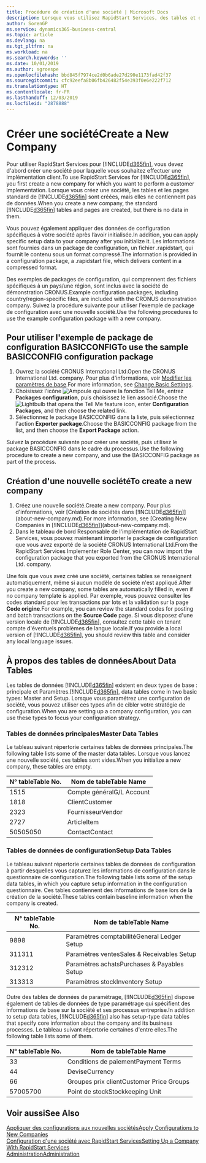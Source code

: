 ```yaml
---
title: Procédure de création d'une société | Microsoft Docs
description: Lorsque vous utilisez RapidStart Services, des tables et des pages sont créées, mais elles ne contiennent pas de données.
author: SorenGP
ms.service: dynamics365-business-central
ms.topic: article
ms.devlang: na
ms.tgt_pltfrm: na
ms.workload: na
ms.search.keywords: ''
ms.date: 10/01/2019
ms.author: sgroespe
ms.openlocfilehash: bbd845f7974ce2d0b6ade27d290e1173fad42f37
ms.sourcegitcommit: cfc92eefa8b06fb426482f54e393f0e6e222f712
ms.translationtype: HT
ms.contentlocale: fr-FR
ms.lasthandoff: 12/03/2019
ms.locfileid: "2878888"
---
```

# <a name="create-a-new-company"></a><span data-ttu-id="1386d-103">Créer une société</span><span class="sxs-lookup"><span data-stu-id="1386d-103">Create a New Company</span></span>
<span data-ttu-id="1386d-104">Pour utiliser RapidStart Services pour [!INCLUDE[d365fin](includes/d365fin_md.md)], vous devez d'abord créer une société pour laquelle vous souhaitez effectuer une implémentation client.</span><span class="sxs-lookup"><span data-stu-id="1386d-104">To use RapidStart Services for [!INCLUDE[d365fin](includes/d365fin_md.md)], you first create a new company for which you want to perform a customer implementation.</span></span> <span data-ttu-id="1386d-105">Lorsque vous créez une société, les tables et les pages standard de [!INCLUDE[d365fin](includes/d365fin_md.md)] sont créées, mais elles ne contiennent pas de données.</span><span class="sxs-lookup"><span data-stu-id="1386d-105">When you create a new company, the standard [!INCLUDE[d365fin](includes/d365fin_md.md)] tables and pages are created, but there is no data in them.</span></span>

<span data-ttu-id="1386d-106">Vous pouvez également appliquer des données de configuration spécifiques à votre société après l’avoir initialisée.</span><span class="sxs-lookup"><span data-stu-id="1386d-106">In addition, you can apply specific setup data to your company after you initialize it.</span></span> <span data-ttu-id="1386d-107">Les informations sont fournies dans un package de configuration, un fichier .rapidstart, qui fournit le contenu sous un format compressé.</span><span class="sxs-lookup"><span data-stu-id="1386d-107">The information is provided in a configuration package, a .rapidstart file, which delivers content in a compressed format.</span></span>  

<span data-ttu-id="1386d-108">Des exemples de packages de configuration, qui comprennent des fichiers spécifiques à un pays/une région, sont inclus avec la société de démonstration CRONUS.</span><span class="sxs-lookup"><span data-stu-id="1386d-108">Example configuration packages, including country/region-specific files, are included with the CRONUS demonstration company.</span></span> <span data-ttu-id="1386d-109">Suivez la procédure suivante pour utiliser l'exemple de package de configuration avec une nouvelle société.</span><span class="sxs-lookup"><span data-stu-id="1386d-109">Use the following procedures to use the example configuration package with a new company.</span></span>  

## <a name="to-use-the-sample-basicconfig-configuration-package"></a><span data-ttu-id="1386d-110">Pour utiliser l'exemple de package de configuration BASICCONFIG</span><span class="sxs-lookup"><span data-stu-id="1386d-110">To use the sample BASICCONFIG configuration package</span></span>  
1. <span data-ttu-id="1386d-111">Ouvrez la société CRONUS International Ltd.</span><span class="sxs-lookup"><span data-stu-id="1386d-111">Open the CRONUS International Ltd. company.</span></span> <span data-ttu-id="1386d-112">Pour plus d'informations, voir [Modifier les paramètres de base](ui-change-basic-settings.md).</span><span class="sxs-lookup"><span data-stu-id="1386d-112">For more information, see [Change Basic Settings](ui-change-basic-settings.md).</span></span>
2. <span data-ttu-id="1386d-113">Choisissez l'icône ![Ampoule qui ouvre la fonction Tell Me](media/ui-search/search_small.png "Dites-moi ce que vous voulez faire"), entrez **Packages configuration**, puis choisissez le lien associé.</span><span class="sxs-lookup"><span data-stu-id="1386d-113">Choose the ![Lightbulb that opens the Tell Me feature](media/ui-search/search_small.png "Tell me what you want to do") icon, enter **Configuration Packages**, and then choose the related link.</span></span>  
3. <span data-ttu-id="1386d-114">Sélectionnez le package BASICCONFIG dans la liste, puis sélectionnez l'action **Exporter package**.</span><span class="sxs-lookup"><span data-stu-id="1386d-114">Choose the BASICCONFIG package from the list, and then choose the **Export Package** action.</span></span>  

<span data-ttu-id="1386d-115">Suivez la procédure suivante pour créer une société, puis utilisez le package BASICCONFIG dans le cadre du processus.</span><span class="sxs-lookup"><span data-stu-id="1386d-115">Use the following procedure to create a new company, and use the BASICCONFIG package as part of the process.</span></span>  

## <a name="to-create-a-new-company"></a><span data-ttu-id="1386d-116">Création d'une nouvelle société</span><span class="sxs-lookup"><span data-stu-id="1386d-116">To create a new company</span></span>  
1. <span data-ttu-id="1386d-117">Créez une nouvelle société.</span><span class="sxs-lookup"><span data-stu-id="1386d-117">Create a new company.</span></span> <span data-ttu-id="1386d-118">Pour plus d'informations, voir [Création de sociétés dans [!INCLUDE[d365fin](includes/d365fin_md.md)]](about-new-company.md).</span><span class="sxs-lookup"><span data-stu-id="1386d-118">For more information, see [Creating New Companies in [!INCLUDE[d365fin](includes/d365fin_md.md)]](about-new-company.md).</span></span>
2. <span data-ttu-id="1386d-119">Dans le tableau de bord Responsable de l'implémentation de RapidStart Services, vous pouvez maintenant importer le package de configuration que vous avez exporté de la société CRONUS International Ltd.</span><span class="sxs-lookup"><span data-stu-id="1386d-119">From the RapidStart Services Implementer Role Center, you can now import the configuration package that you exported from the CRONUS International Ltd. company.</span></span>

<span data-ttu-id="1386d-120">Une fois que vous avez créé une société, certaines tables se renseignent automatiquement, même si aucun modèle de société n'est appliqué.</span><span class="sxs-lookup"><span data-stu-id="1386d-120">After you create a new company, some tables are automatically filled in, even if no company template is applied.</span></span> <span data-ttu-id="1386d-121">Par exemple, vous pouvez consulter les codes standard pour les transactions par lots et la validation sur la page **Code origine**.</span><span class="sxs-lookup"><span data-stu-id="1386d-121">For example, you can review the standard codes for posting and batch transactions on the **Source Code** page.</span></span> <span data-ttu-id="1386d-122">Si vous disposez d'une version locale de [!INCLUDE[d365fin](includes/d365fin_md.md)], consultez cette table en tenant compte d'éventuels problèmes de langue locale.</span><span class="sxs-lookup"><span data-stu-id="1386d-122">If you provide a local version of [!INCLUDE[d365fin](includes/d365fin_md.md)], you should review this table and consider any local language issues.</span></span>

## <a name="about-data-tables"></a><span data-ttu-id="1386d-123">À propos des tables de données</span><span class="sxs-lookup"><span data-stu-id="1386d-123">About Data Tables</span></span>
<span data-ttu-id="1386d-124">Les tables de données [!INCLUDE[d365fin](includes/d365fin_md.md)] existent en deux types de base : principale et Paramètres.</span><span class="sxs-lookup"><span data-stu-id="1386d-124">[!INCLUDE[d365fin](includes/d365fin_md.md)], data tables come in two basic types: Master and Setup.</span></span> <span data-ttu-id="1386d-125">Lorsque vous paramétrez une configuration de société, vous pouvez utiliser ces types afin de cibler votre stratégie de configuration.</span><span class="sxs-lookup"><span data-stu-id="1386d-125">When you are setting up a company configuration, you can use these types to focus your configuration strategy.</span></span>  

### <a name="master-data-tables"></a><span data-ttu-id="1386d-126">Tables de données principales</span><span class="sxs-lookup"><span data-stu-id="1386d-126">Master Data Tables</span></span>  
<span data-ttu-id="1386d-127">Le tableau suivant répertorie certaines tables de données principales.</span><span class="sxs-lookup"><span data-stu-id="1386d-127">The following table lists some of the master data tables.</span></span> <span data-ttu-id="1386d-128">Lorsque vous lancez une nouvelle société, ces tables sont vides.</span><span class="sxs-lookup"><span data-stu-id="1386d-128">When you initialize a new company, these tables are empty.</span></span>  

|<span data-ttu-id="1386d-129">N° table</span><span class="sxs-lookup"><span data-stu-id="1386d-129">Table No.</span></span>|<span data-ttu-id="1386d-130">Nom de table</span><span class="sxs-lookup"><span data-stu-id="1386d-130">Table Name</span></span>|  
|-------------------|--------------------|  
|<span data-ttu-id="1386d-131">15</span><span class="sxs-lookup"><span data-stu-id="1386d-131">15</span></span>|<span data-ttu-id="1386d-132">Compte général</span><span class="sxs-lookup"><span data-stu-id="1386d-132">G/L Account</span></span>|  
|<span data-ttu-id="1386d-133">18</span><span class="sxs-lookup"><span data-stu-id="1386d-133">18</span></span>|<span data-ttu-id="1386d-134">Client</span><span class="sxs-lookup"><span data-stu-id="1386d-134">Customer</span></span>|  
|<span data-ttu-id="1386d-135">23</span><span class="sxs-lookup"><span data-stu-id="1386d-135">23</span></span>|<span data-ttu-id="1386d-136">Fournisseur</span><span class="sxs-lookup"><span data-stu-id="1386d-136">Vendor</span></span>|  
|<span data-ttu-id="1386d-137">27</span><span class="sxs-lookup"><span data-stu-id="1386d-137">27</span></span>|<span data-ttu-id="1386d-138">Article</span><span class="sxs-lookup"><span data-stu-id="1386d-138">Item</span></span>|  
|<span data-ttu-id="1386d-139">5050</span><span class="sxs-lookup"><span data-stu-id="1386d-139">5050</span></span>|<span data-ttu-id="1386d-140">Contact</span><span class="sxs-lookup"><span data-stu-id="1386d-140">Contact</span></span>|  

### <a name="setup-data-tables"></a><span data-ttu-id="1386d-141">Tables de données de configuration</span><span class="sxs-lookup"><span data-stu-id="1386d-141">Setup Data Tables</span></span>  
<span data-ttu-id="1386d-142">Le tableau suivant répertorie certaines tables de données de configuration à partir desquelles vous capturez les informations de configuration dans le questionnaire de configuration.</span><span class="sxs-lookup"><span data-stu-id="1386d-142">The following table lists some of the setup data tables, in which you capture setup information in the configuration questionnaire.</span></span> <span data-ttu-id="1386d-143">Ces tables contiennent des informations de base lors de la création de la société.</span><span class="sxs-lookup"><span data-stu-id="1386d-143">These tables contain baseline information when the company is created.</span></span>  

|<span data-ttu-id="1386d-144">N° table</span><span class="sxs-lookup"><span data-stu-id="1386d-144">Table No.</span></span>|<span data-ttu-id="1386d-145">Nom de table</span><span class="sxs-lookup"><span data-stu-id="1386d-145">Table Name</span></span>|  
|-------------------|--------------------|  
|<span data-ttu-id="1386d-146">98</span><span class="sxs-lookup"><span data-stu-id="1386d-146">98</span></span>|<span data-ttu-id="1386d-147">Paramètres comptabilité</span><span class="sxs-lookup"><span data-stu-id="1386d-147">General Ledger Setup</span></span>|  
|<span data-ttu-id="1386d-148">311</span><span class="sxs-lookup"><span data-stu-id="1386d-148">311</span></span>|<span data-ttu-id="1386d-149">Paramètres ventes</span><span class="sxs-lookup"><span data-stu-id="1386d-149">Sales & Receivables Setup</span></span>|  
|<span data-ttu-id="1386d-150">312</span><span class="sxs-lookup"><span data-stu-id="1386d-150">312</span></span>|<span data-ttu-id="1386d-151">Paramètres achats</span><span class="sxs-lookup"><span data-stu-id="1386d-151">Purchases & Payables Setup</span></span>|  
|<span data-ttu-id="1386d-152">313</span><span class="sxs-lookup"><span data-stu-id="1386d-152">313</span></span>|<span data-ttu-id="1386d-153">Paramètres stock</span><span class="sxs-lookup"><span data-stu-id="1386d-153">Inventory Setup</span></span>|  

<span data-ttu-id="1386d-154">Outre des tables de données de paramétrage, [!INCLUDE[d365fin](includes/d365fin_md.md)] dispose également de tables de données de type paramétrage qui spécifient des informations de base sur la société et ses processus entreprise.</span><span class="sxs-lookup"><span data-stu-id="1386d-154">In addition to setup data tables, [!INCLUDE[d365fin](includes/d365fin_md.md)] also has setup-type data tables that specify core information about the company and its business processes.</span></span> <span data-ttu-id="1386d-155">Le tableau suivant répertorie certaines d'entre elles.</span><span class="sxs-lookup"><span data-stu-id="1386d-155">The following table lists some of them.</span></span>  

|<span data-ttu-id="1386d-156">N° table</span><span class="sxs-lookup"><span data-stu-id="1386d-156">Table No.</span></span>|<span data-ttu-id="1386d-157">Nom de table</span><span class="sxs-lookup"><span data-stu-id="1386d-157">Table Name</span></span>|  
|-------------------|--------------------|  
|<span data-ttu-id="1386d-158">3</span><span class="sxs-lookup"><span data-stu-id="1386d-158">3</span></span>|<span data-ttu-id="1386d-159">Conditions de paiement</span><span class="sxs-lookup"><span data-stu-id="1386d-159">Payment Terms</span></span>|  
|<span data-ttu-id="1386d-160">4</span><span class="sxs-lookup"><span data-stu-id="1386d-160">4</span></span>|<span data-ttu-id="1386d-161">Devise</span><span class="sxs-lookup"><span data-stu-id="1386d-161">Currency</span></span>|  
|<span data-ttu-id="1386d-162">6</span><span class="sxs-lookup"><span data-stu-id="1386d-162">6</span></span>|<span data-ttu-id="1386d-163">Groupes prix client</span><span class="sxs-lookup"><span data-stu-id="1386d-163">Customer Price Groups</span></span>|  
|<span data-ttu-id="1386d-164">5700</span><span class="sxs-lookup"><span data-stu-id="1386d-164">5700</span></span>|<span data-ttu-id="1386d-165">Point de stock</span><span class="sxs-lookup"><span data-stu-id="1386d-165">Stockkeeping Unit</span></span>|

  

## <a name="see-also"></a><span data-ttu-id="1386d-166">Voir aussi</span><span class="sxs-lookup"><span data-stu-id="1386d-166">See Also</span></span>  
[<span data-ttu-id="1386d-167">Appliquer des configurations aux nouvelles sociétés</span><span class="sxs-lookup"><span data-stu-id="1386d-167">Apply Configurations to New Companies</span></span>](admin-apply-configuration-to-new-companies.md)  
[<span data-ttu-id="1386d-168">Configuration d'une société avec RapidStart Services</span><span class="sxs-lookup"><span data-stu-id="1386d-168">Setting Up a Company With RapidStart Services</span></span>](admin-set-up-a-company-with-rapidstart.md)  
[<span data-ttu-id="1386d-169">Administration</span><span class="sxs-lookup"><span data-stu-id="1386d-169">Administration</span></span>](admin-setup-and-administration.md)

